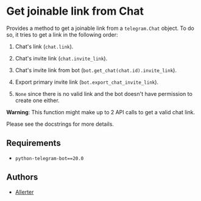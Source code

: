 # Get joinable link from Chat

Provides a method to get a joinable link from a `telegram.Chat` object. To do so, it tries
to get a link in the following order:
1.  Chat's link (`chat.link`).

2.  Chat's invite link (`chat.invite_link`).

3.  Chat's invite link from bot (`bot.get_chat(chat.id).invite_link`).

4.  Export primary invite link (`bot.export_chat_invite_link`).

5.  `None` since there is no valid link and the bot doesn't have permission
   to create one either.

**Warning**: This function might make up to 2 API calls to get a valid chat link.

Please see the docstrings for more details.

## Requirements

*   `python-telegram-bot==20.0`

## Authors

*   [Allerter](https://github.com/allerter)
